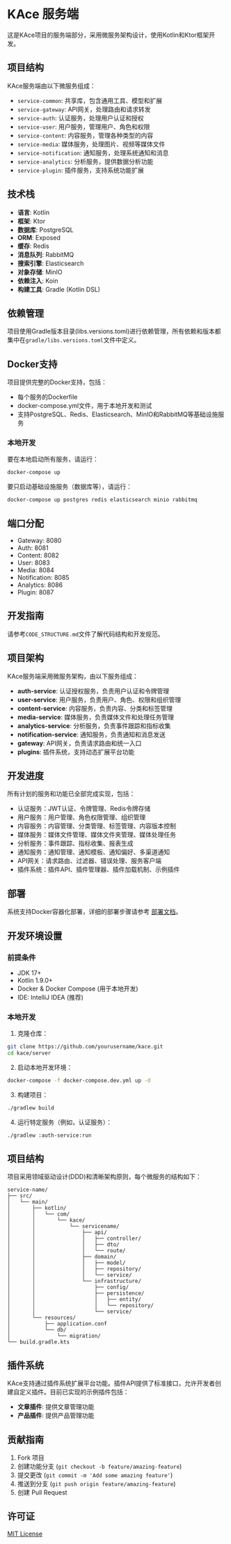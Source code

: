 # KAce 服务端

这是KAce项目的服务端部分，采用微服务架构设计，使用Kotlin和Ktor框架开发。

## 项目结构

KAce服务端由以下微服务组成：

- `service-common`: 共享库，包含通用工具、模型和扩展
- `service-gateway`: API网关，处理路由和请求转发
- `service-auth`: 认证服务，处理用户认证和授权
- `service-user`: 用户服务，管理用户、角色和权限
- `service-content`: 内容服务，管理各种类型的内容
- `service-media`: 媒体服务，处理图片、视频等媒体文件
- `service-notification`: 通知服务，处理系统通知和消息
- `service-analytics`: 分析服务，提供数据分析功能
- `service-plugin`: 插件服务，支持系统功能扩展

## 技术栈

- **语言**: Kotlin
- **框架**: Ktor
- **数据库**: PostgreSQL
- **ORM**: Exposed
- **缓存**: Redis
- **消息队列**: RabbitMQ
- **搜索引擎**: Elasticsearch
- **对象存储**: MinIO
- **依赖注入**: Koin
- **构建工具**: Gradle (Kotlin DSL)

## 依赖管理

项目使用Gradle版本目录(libs.versions.toml)进行依赖管理，所有依赖和版本都集中在`gradle/libs.versions.toml`文件中定义。

## Docker支持

项目提供完整的Docker支持，包括：

- 每个服务的Dockerfile
- docker-compose.yml文件，用于本地开发和测试
- 支持PostgreSQL、Redis、Elasticsearch、MinIO和RabbitMQ等基础设施服务

### 本地开发

要在本地启动所有服务，请运行：

```bash
docker-compose up
```

要只启动基础设施服务（数据库等），请运行：

```bash
docker-compose up postgres redis elasticsearch minio rabbitmq
```

## 端口分配

- Gateway: 8080
- Auth: 8081
- Content: 8082
- User: 8083
- Media: 8084
- Notification: 8085
- Analytics: 8086
- Plugin: 8087

## 开发指南

请参考`CODE_STRUCTURE.md`文件了解代码结构和开发规范。

## 项目架构

KAce服务端采用微服务架构，由以下服务组成：

- **auth-service**: 认证授权服务，负责用户认证和令牌管理
- **user-service**: 用户服务，负责用户、角色、权限和组织管理
- **content-service**: 内容服务，负责内容、分类和标签管理
- **media-service**: 媒体服务，负责媒体文件和处理任务管理
- **analytics-service**: 分析服务，负责事件跟踪和指标收集
- **notification-service**: 通知服务，负责通知和消息发送
- **gateway**: API网关，负责请求路由和统一入口
- **plugins**: 插件系统，支持动态扩展平台功能

## 开发进度

所有计划的服务和功能已全部完成实现，包括：

- 认证服务：JWT认证、令牌管理、Redis令牌存储
- 用户服务：用户管理、角色权限管理、组织管理
- 内容服务：内容管理、分类管理、标签管理、内容版本控制
- 媒体服务：媒体文件管理、媒体文件夹管理、媒体处理任务
- 分析服务：事件跟踪、指标收集、报表生成
- 通知服务：通知管理、通知模板、通知偏好、多渠道通知
- API网关：请求路由、过滤器、错误处理、服务客户端
- 插件系统：插件API、插件管理器、插件加载机制、示例插件

## 部署

系统支持Docker容器化部署，详细的部署步骤请参考 [部署文档](DEPLOYMENT.md)。

## 开发环境设置

### 前提条件

- JDK 17+
- Kotlin 1.9.0+
- Docker & Docker Compose (用于本地开发)
- IDE: IntelliJ IDEA (推荐)

### 本地开发

1. 克隆仓库：

```bash
git clone https://github.com/yourusername/kace.git
cd kace/server
```

2. 启动本地开发环境：

```bash
docker-compose -f docker-compose.dev.yml up -d
```

3. 构建项目：

```bash
./gradlew build
```

4. 运行特定服务（例如，认证服务）：

```bash
./gradlew :auth-service:run
```

## 项目结构

项目采用领域驱动设计(DDD)和清晰架构原则，每个微服务的结构如下：

```
service-name/
├── src/
│   └── main/
│       ├── kotlin/
│       │   └── com/
│       │       └── kace/
│       │           └── servicename/
│       │               ├── api/
│       │               │   ├── controller/
│       │               │   ├── dto/
│       │               │   └── route/
│       │               ├── domain/
│       │               │   ├── model/
│       │               │   ├── repository/
│       │               │   └── service/
│       │               └── infrastructure/
│       │                   ├── config/
│       │                   ├── persistence/
│       │                   │   ├── entity/
│       │                   │   └── repository/
│       │                   └── service/
│       └── resources/
│           ├── application.conf
│           └── db/
│               └── migration/
└── build.gradle.kts
```

## 插件系统

KAce支持通过插件系统扩展平台功能。插件API提供了标准接口，允许开发者创建自定义插件。目前已实现的示例插件包括：

- **文章插件**: 提供文章管理功能
- **产品插件**: 提供产品管理功能

## 贡献指南

1. Fork 项目
2. 创建功能分支 (`git checkout -b feature/amazing-feature`)
3. 提交更改 (`git commit -m 'Add some amazing feature'`)
4. 推送到分支 (`git push origin feature/amazing-feature`)
5. 创建 Pull Request

## 许可证

[MIT License](LICENSE) 